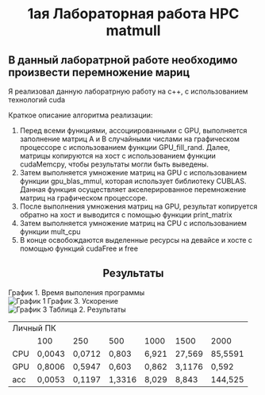 <h1 align="center">1ая Лабораторная работа HPC matmull </h1>
<h2> В данный лаборатрной работе необходимо произвести перемножение мариц</h2>
<p>Я реализовал данную лаборатрную работу на c++, с использованием технологий cuda</p>
<p>Краткое описание алгоритма реализации:</p>
<ol>
	<li>Перед всеми функциями, ассоциированными с GPU, выполняется заполнение матриц А и В случайными числами на графическом процессоре с использованием функции GPU_fill_rand. Далее, матрицы копируются на хост с использованием функции cudaMemcpy, чтобы результаты могли быть выведены.</li>
	<li>Затем выполняется умножение матриц на GPU с использованием функции gpu_blas_mmul, которая использует библиотеку CUBLAS. Данная функция осуществляет акселерированное перемножение матриц на графическом процессоре.</li>
	<li>После выполнения умножения матриц на GPU, результат копируется обратно на хост и выводится с помощью функции print_matrix</li>
	<li>Затем выполняется умножение матриц на CPU с использованием функции mult_cpu</li>
	<li>В конце освобождаются выделенные ресурсы на девайсе и хосте с помощью функций cudaFree и free</li>
</ol>
<h2 align="center">Результаты</h2>
График 1. Время выполения программы
</br>
<img alt="График 1" src="TimesPC.png">
График 3. Ускорение 
</br>
<img alt="График 3" src="accPC.png">
Таблица 2. Результаты
<table>
	<tbody>
		<tr>
			<td colspan="7" aling="center">Личный ПК</td>
		</tr>
		<tr>
			<td></td>
			<td>100</td>
			<td>250</td>
			<td>500</td>
			<td>1000</td>
			<td>1500</td>
			<td>2000</td>
		</tr>
		<tr>
			<td>CPU</td>
			<td>0,0043</td>
			<td>0,0712</td>
			<td>0,803</td>
			<td>6,921</td>
			<td>27,569</td>
			<td>85,5591</td>
		</tr>
		<tr>
			<td>GPU</td>
			<td>0,8006</td>
			<td>0,5947</td>
			<td>0,603</td>
			<td>0,862</td>
			<td>3,1176</td>
			<td>0,592</td>
		</tr>
		<tr>
			<td>acc</td>
			<td>0,0053</td>
			<td>0,1197</td>
			<td>1,3316</td>
			<td>8,029</td>
			<td>8,843</td>
			<td>144,525</td>
		</tr>
	</tbody>
</table>

